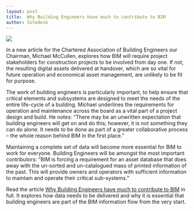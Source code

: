 ```yaml
---
layout: post
title:  Why Building Engineers have much to contribute to BIM
author: Sitedesk
---
```


![]({{site.baseurl}}/images/news/BuildingEngineerBanner-variant.png)

In a new article for the Chartered Association of Building Engineers our Chairman, Michael McCullen, explores how BIM will require project stakeholders for construction projects to be involved from day one. If not, the resulting digital assets delivered at handover, which are so vital for future operation and economical asset management, are unlikely to be fit for purpose.

<!--more-->

The work of building engineers is particularly important, to help ensure that critical elements and subsystems are designed to meet the needs of the entire life-cycle of a building. Michael underlines the requirements for operation and maintenance across the board as a vital part of a project design and build. He notes: “There may be an unwritten expectation that building engineers will get on and do this; however, it is not something they can do alone. It needs to be done as part of a greater collaborative process – the whole reason behind BIM in the first place.”

Maintaining a complete set of data will become more essential for BIM to work for everyone. Building Engineers will be amongst the most important contributors: “BIM is forcing a requirement for an asset database that does away with the un-sorted and un-catalogued mass of printed information of the past. This will provide owners and operators with sufficient information to maintain and operate their critical sub-systems.”

Read the article [Why Building Engineers have much to contribute to BIM]({{site.baseurl}}/static/news/Sitedesk-Building-Engineer-December-2015-clean-pdf.pdf) in full. It explores how data needs to be delivered and why it is essential that building engineers are part of the BIM information flow from the very start.